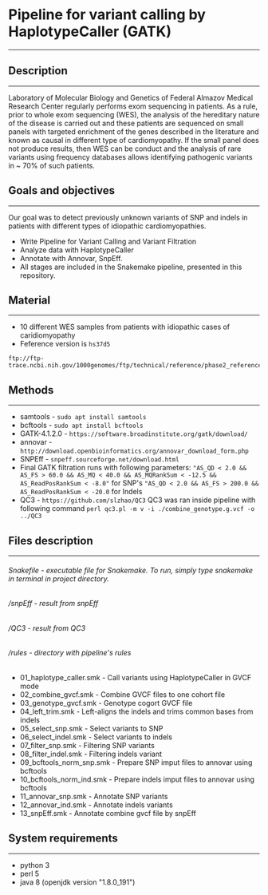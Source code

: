 # Pipeline for variant calling by HaplotypeCaller (GATK)
--------------------------------------------------------

## Description
--------------------------------------------------------

Laboratory of Molecular Biology and Genetics of Federal Almazov Medical Research Center regularly performs exom sequencing in patients. As a rule, prior to whole exom sequencing (WES), the analysis of the hereditary nature of the disease is carried out and these patients are sequenced on small panels with targeted enrichment of the genes described in the literature and known as causal in different type of cardiomyopathy. If the small panel does not produce results, then WES can be conduct and the analysis of rare variants using frequency databases allows identifying pathogenic variants in ~ 70% of such patients.

## Goals and objectives
---------------------------------------------------------

Our goal was to detect previously unknown variants of SNP and indels in patients with different types of idiopathic cardiomyopathies.

* Write Pipeline for Variant Calling and Variant Filtration
* Analyze data with HaplotypeCaller
* Annotate with Annovar, SnpEff.
* All stages are included in the Snakemake pipeline, presented in this repository.

## Material
---------------------------------------------------------
* 10 different WES samples  from patients with idiopathic cases of caridiomyopathy
* Feference version is ```hs37d5```
```
ftp://ftp-trace.ncbi.nih.gov/1000genomes/ftp/technical/reference/phase2_reference_assembly_sequence/hs37d5.fa.gz
```

## Methods
----------------------------------------------------------

- samtools - ```sudo apt install samtools```
- bcftools - ```sudo apt install bcftools```
- GATK-4.1.2.0 - ```https://software.broadinstitute.org/gatk/download/```
- annovar - ```http://download.openbioinformatics.org/annovar_download_form.php```
- SNPEff - ```snpeff.sourceforge.net/download.html```
- Final GATK filtration runs with following parameters:
``` "AS_QD < 2.0 && AS_FS > 60.0 && AS_MQ < 40.0 && AS_MQRankSum < -12.5 && AS_ReadPosRankSum < -8.0" ``` for SNP's
``` "AS_QD < 2.0 && AS_FS > 200.0 && AS_ReadPosRankSum < -20.0 ``` for Indels
- QC3 - ```https://github.com/slzhao/QC3```
QC3 was ran inside pipeline with following command 
```perl qc3.pl -m v -i ./combine_genotype.g.vcf -o ../QC3```


## Files description
----------------------------------------------------------

###### Snakefile - executable file for Snakemake. To run, simply type snakemake in terminal in project directory.
###### /snpEff - result from snpEff
###### /QC3 - result from QC3
###### /rules - directory with pipeline's rules
- 01_haplotype_caller.smk - Call variants using HaplotypeCaller in GVCF mode
- 02_combine_gvcf.smk - Combine GVCF files to one cohort file
- 03_genotype_gvcf.smk - Genotype cogort GVCF file
- 04_left_trim.smk - Left-aligns the indels and trims common bases from indels
- 05_select_snp.smk - Select variants to SNP 
- 06_select_indel.smk - Select variants to indels
- 07_filter_snp.smk - Filtering SNP variants
- 08_filter_indel.smk - Filtering indels variant
- 09_bcftools_norm_snp.smk - Prepare SNP imput files to annovar using bcftools
- 10_bcftools_norm_ind.smk - Prepare indels imput files to annovar using bcftools
- 11_annovar_snp.smk - Annotate SNP variants
- 12_annovar_ind.smk - Annotate indels variants
- 13_snpEff.smk - Annotate combine gvcf file by snpEff

## System requirements
----------------------------------------------------------
- python 3
- perl 5
- java 8 (openjdk version "1.8.0_191")




